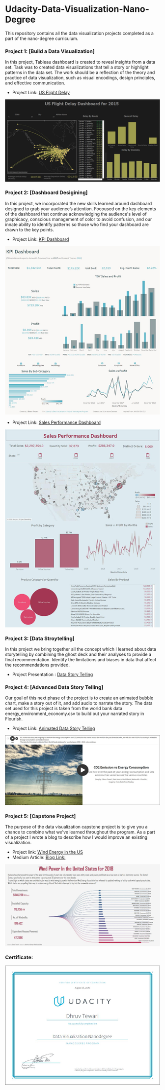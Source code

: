 # Udacity-Data-Visualization-Nano-Degree
This repository contains all the data visualization projects completed as a part of the nano-degree curriculum.

### Project 1: [Build a Data Visualization]

In this project, Tableau dashboard is created to reveal insights from a data set. Task was to created data visualizations that tell a story or highlight patterns in the data set. The work should be a reflection of the theory and practice of data visualization, such as visual encodings, design principles, and effective communication.

- Project Link: [US Flight Delay](https://public.tableau.com/profile/dhruv.tewari#!/vizhome/Flight_Delay_Dashboard_15953573831280/USFlightDelayDashboard)

![Project Snapshot:](https://github.com/DhruTewa/Udacity-Data-Visualization-Nano-Degree/blob/master/US%20Flight%20Delay%20Dashboard.jpg)

### Project 2: [Dashboard Desigining]

In this project, we incorporated the new skills learned around dashboard designed to grab your audience’s attention. Focoused on the key elements of the dashboard that continue acknowledging the audience's level of graphicacy, conscious management of color to avoid confusion, and our innate ability to identify patterns so those who find your dashboard are drawn to the key points.
 
- Project Link: [KPI Dashboard](https://public.tableau.com/profile/dhruv.tewari#!/vizhome/KPIDashboard_15955238913320/KPIDashboard)

![Project Snapshot:](https://github.com/DhruTewa/Udacity-Data-Visualization-Nano-Degree/blob/master/KPI%20Dashboard.jpg)

- Project Link: [Sales Performance Dashboard](https://public.tableau.com/profile/dhruv.tewari#!/vizhome/SalesPerformanceDashboard_15954438933310/SalesPerformanceDashboard)

![Project Snapshot:](https://github.com/DhruTewa/Udacity-Data-Visualization-Nano-Degree/blob/master/Sales%20Performance%20Dashboard.jpg)

### Project 3: [Data Stroytelling]

In this project we  bring together all the concept which I learned about data storytelling by combining the ghost deck and their analyses to provide a final recommendation. Identify the limitations and biases in data that affect the recommendations provided.

- Project Presentation : [Data Story Telling](https://github.com/DhruTewa/Udacity-Data-Visualization-Nano-Degree/blob/master/Data%20Story%20Final%20Project.pptx)


### Project 4: [Advanced Data Story Telling]

Our goal of this next phase of the project is to create an animated bubble chart, make a story out of it, and add audio to narrate the story. The data set used for this project is taken from the world bank data energy_environment_economy.csv to build out your narrated story in Flourish.

- Project Link: [Animated Data Story Telling]( https://public.flourish.studio/story/496634/)

![Project Snapshot](https://github.com/DhruTewa/Udacity-Data-Visualization-Nano-Degree/blob/master/CO2%20vs%20Energy%20Consumption.JPG)



### Project 5: [Capstone Project]

The purpose of the data visualization capstone project is to give you a chance to combine what we've learned throughout the program. As a part of a project I wrote a blog to describe how I would improve an existing visualization.

- Project link: [Wind Energy in the US](https://public.tableau.com/profile/dhruv.tewari#!/vizhome/WindPowerDashboard/WindPowerDashboard)
- Medium Article: [Blog Link:](https://medium.com/@dhrutewa/udacitys-data-visualization-nano-degree-capstone-project-bf848f11e746) 

![Project Snapshot](https://github.com/DhruTewa/Udacity-Data-Visualization-Nano-Degree/blob/master/Wind%20Power%20Dashboard.jpg)


### Certificate:

![Udacity Data Visualization Nanodegree](https://github.com/DhruTewa/Udacity-Data-Visualization-Nano-Degree/blob/master/Udacity1.JPG)
